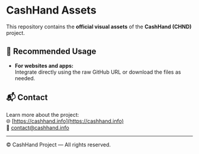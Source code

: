 
# CashHand Assets

This repository contains the **official visual assets** of the **CashHand (CHND)** project.

## 📎 Recommended Usage

- **For websites and apps:**  
  Integrate directly using the raw GitHub URL or download the files as needed.

## 📬 Contact

Learn more about the project:  
🌐 [https://cashhand.info](https://cashhand.info)  
📧 contact@cashhand.info

---

© CashHand Project — All rights reserved.

